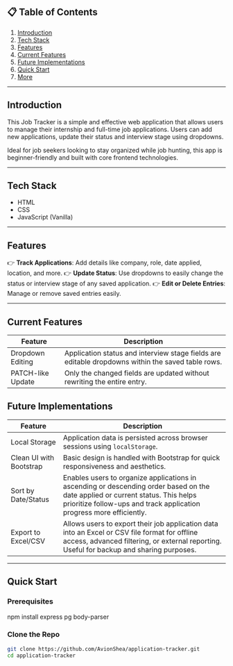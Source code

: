 ## 📋 <a name="table">Table of Contents</a>

1. [Introduction](#introduction)
2. [Tech Stack](#tech-stack)
3. [Features](#features)
4. [Current Features](#current-features)
5. [Future Implementations](#future-implementation)
6. [Quick Start](#quick-start)
7. [More](#more)

---

## <a name="introduction">Introduction</a>

This Job Tracker is a simple and effective web application that allows users to manage their internship and full-time job applications. Users can add new applications, update their status and interview stage using dropdowns.

Ideal for job seekers looking to stay organized while job hunting, this app is beginner-friendly and built with core frontend technologies.

---

## <a name="tech-stack">Tech Stack</a>

- HTML
- CSS
- JavaScript (Vanilla)

---

## <a name="features">Features</a>

👉 **Track Applications**: Add details like company, role, date applied, location, and more.
👉 **Update Status**: Use dropdowns to easily change the status or interview stage of any saved application.
👉 **Edit or Delete Entries**: Manage or remove saved entries easily.

---

## <a name="current-feature">Current Features</a>

| Feature           | Description                                                                                       |
| ----------------- | ------------------------------------------------------------------------------------------------- |
| Dropdown Editing  | Application status and interview stage fields are editable dropdowns within the saved table rows. |
| PATCH-like Update | Only the changed fields are updated without rewriting the entire entry.                           |

## <a name="future-implementation">Future Implementations</a>

| Feature                 | Description                                                                                                                                                                                            |
| ----------------------- | ------------------------------------------------------------------------------------------------------------------------------------------------------------------------------------------------------ |
| Local Storage           | Application data is persisted across browser sessions using `localStorage`.                                                                                                                            |
| Clean UI with Bootstrap | Basic design is handled with Bootstrap for quick responsiveness and aesthetics.                                                                                                                        |
| Sort by Date/Status     | Enables users to organize applications in ascending or descending order based on the date applied or current status. This helps prioritize follow-ups and track application progress more efficiently. |
| Export to Excel/CSV     | Allows users to export their job application data into an Excel or CSV file format for offline access, advanced filtering, or external reporting. Useful for backup and sharing purposes.              |

---

## <a name="quick-start">Quick Start</a>

### **Prerequisites**

npm install express pg body-parser

### **Clone the Repo**

```bash
git clone https://github.com/AvionShea/application-tracker.git
cd application-tracker
```
